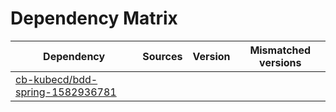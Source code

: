 # Dependency Matrix

Dependency | Sources | Version | Mismatched versions
---------- | ------- | ------- | -------------------
[cb-kubecd/bdd-spring-1582936781](https://github.com/cb-kubecd/bdd-spring-1582936781.git) |  | []() | 
